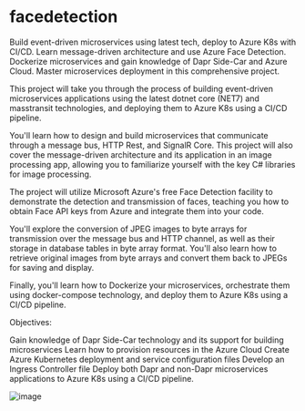 # facedetection
Build event-driven microservices using latest tech, deploy to Azure K8s with CI/CD. Learn message-driven architecture and use Azure Face Detection. Dockerize microservices and gain knowledge of Dapr Side-Car and Azure Cloud. Master microservices deployment in this comprehensive project.

This project will take you through the process of building event-driven microservices applications using the latest dotnet core (NET7) and masstransit technologies, and deploying them to Azure K8s using a CI/CD pipeline.

You'll learn how to design and build microservices that communicate through a message bus, HTTP Rest, and SignalR Core. This project will also cover the message-driven architecture and its application in an image processing app, allowing you to familiarize yourself with the key C# libraries for image processing.

The project will utilize Microsoft Azure's free Face Detection facility to demonstrate the detection and transmission of faces, teaching you how to obtain Face API keys from Azure and integrate them into your code.

You'll explore the conversion of JPEG images to byte arrays for transmission over the message bus and HTTP channel, as well as their storage in database tables in byte array format. You'll also learn how to retrieve original images from byte arrays and convert them back to JPEGs for saving and display.

Finally, you'll learn how to Dockerize your microservices, orchestrate them using docker-compose technology, and deploy them to Azure K8s using a CI/CD pipeline.

Objectives:

Gain knowledge of Dapr Side-Car technology and its support for building microservices
Learn how to provision resources in the Azure Cloud
Create Azure Kubernetes deployment and service configuration files
Develop an Ingress Controller file
Deploy both Dapr and non-Dapr microservices applications to Azure K8s using a CI/CD pipeline.

![image](https://user-images.githubusercontent.com/18416008/218266486-cade9aaa-85e4-4d2b-9432-4845260445d9.png)
